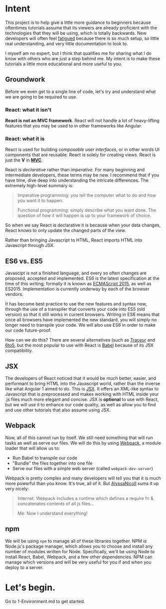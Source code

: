 # Intent

This project is to help give a little more guidance to beginners because oftentimes tutorials assume that its viewers are already proficient with the technologies that they will be using, which is totally backwards. New developers will often feel [fatigued](https://medium.com/@ericclemmons/javascript-fatigue-48d4011b6fc4) because there is so much setup, so little real understanding, and very little documentation to look to. 

I myself am no expert, but I think that qualifies me for sharing what I do know with others who are just a step behind me. My intent is to make these tutorials a little more educational and more useful to you. 

## Groundwork

Before we even get to a single line of code, let's try and understand what we are going to be required to use. 

### React: what it isn't 

**React is not an MVC framework**. React will not handle a lot of heavy-lifting features that you may be used to in other frameworks like Angular.

### React: what it is

React is used for building _composable user interfaces_, or in other words UI components that are reusable. React is solely for creating views. React is just the **V** in [**MVC**](https://en.wikipedia.org/wiki/Model%E2%80%93view%E2%80%93controller). 

React is _declarative_ rather than _imperative_. For many beginning and intermediate developers, these terms may be new. I recommend that if you have time, dive deep into understanding the intricate differences. The extremely high-level summary is:

> Imperative programming: you tell the computer what to do and how you want it to happen.
> 
> Functional programming: simply describe what you want done. The question of _how_ it will happen is up to your framework of choice.

So when we say React is declarative it is because when your data changes, React knows to only update the changed parts of the view.

Rather than bringing Javascript to HTML, React imports HTML into Javascript through JSX. 

## ES6 vs. ES5

Javascipt is not a finished language, and every so often changes are proposed, accepted and implemented. ES6 is the latest specification at the time of this writing; formally it is known as [ECMAScript 2015](http://www.ecma-international.org/ecma-262/6.0/), as well as ES2015. Implementation is currently underway by each of the browser vendors. 

It has become best practice to use the new features and syntax now, through the use of a transpiler that converts your code into ES5 (old version) so that it still works in current browsers. Writing in ES6 means that once all browsers have implemented the new standard, you will simply no longer need to transpile your code. We will also use ES6 in order to make our code future-proof. 

How can we do this? There are several alternatives (such as [Traceur](https://github.com/google/traceur-compiler) and [6to5](https://www.npmjs.com/package/6to5), but the most popular to use with React is [Babel](https://babeljs.io/) because of its JSX compatibility. 

## JSX
The developers of React noticed that it would be much better, easier, and performant to bring HTML into the Javascript world, rather than the inverse like what Angular 1 aimed to do. This is [JSX](http://buildwithreact.com/tutorial/jsx). It offers an XML-like syntax to Javascript that is preprocessed and makes working with HTML inside your .js files much more elegant and concise. JSX is **optional** to use with React, but we will use it to enhance our code quality, as well as allow you to find and use other tutorials that also assume using JSX. 

## Webpack

Now, all of this cannot run by itself. We still need something that will run  tasks as well as serve our files. We will do this by using [Webpack](https://webpack.github.io/), a module loader that will allow us to:
 
 - Run Babel to transpile our code
 - "Bundle" the files together into one file
 - Serve our files with a simple web server (called `webpack-dev-server`)
 
 Webpack is pretty complex and many developers will tell you that it is much more powerful than you know. It's true, all of it. But [AlyssaNicoll](https://twitter.com/AlyssaNicoll/status/697979531261566976) sums it up very nicely:
 
> Internet: Webpack includes a runtime which defines a require fn & concatenates contents of all js files...
>  
>  Me: Now I understand everything!

## npm

We will be using `npm` to manage all of these libraries together. NPM is Node.js's package manager, which allows you to choose and install any number of modules written for Node. Specifically, we'll be using Node to install React, Babel, Webpack, and a few other dependencies. NPM can manage which versions and will be very useful for you if and when you deploy to a server.
 
 # Let's begin. 
 
 Go to 1-Environment.md to get started. 